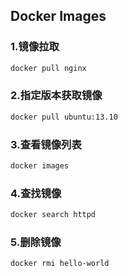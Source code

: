 ## Docker Images

### 1.镜像拉取

```bash
docker pull nginx
```

### 2.指定版本获取镜像

```bash
docker pull ubuntu:13.10
```

### 3.查看镜像列表

```bash
docker images
```

### 4.查找镜像

```bash
docker search httpd
```

### 5.删除镜像

```bash
docker rmi hello-world
```
